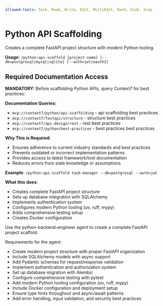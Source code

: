 ```yaml
---
allowed-tools: Task, Read, Write, Edit, MultiEdit, Bash, Glob, Grep
---
```


# Python API Scaffolding

Creates a complete FastAPI project structure with modern Python tooling.

**Usage**: `/python:api-scaffold [project-name] [--db=postgresql|mysql|sqlite] [--auth=jwt|oauth2]`

## Required Documentation Access

**MANDATORY:** Before scaffolding Python APIs, query Context7 for best practices:

**Documentation Queries:**
- `mcp://context7/python/api-scaffolding` - api scaffolding best practices
- `mcp://context7/fastapi/structure` - structure best practices
- `mcp://context7/api-design/rest` - rest best practices
- `mcp://context7/python/best-practices` - best practices best practices

**Why This is Required:**
- Ensures adherence to current industry standards and best practices
- Prevents outdated or incorrect implementation patterns
- Provides access to latest framework/tool documentation
- Reduces errors from stale knowledge or assumptions


**Example**: `/python:api-scaffold task-manager --db=postgresql --auth=jwt`

**What this does**:
- Creates complete FastAPI project structure
- Sets up database integration with SQLAlchemy
- Implements authentication system
- Configures modern Python tooling (uv, ruff, mypy)
- Adds comprehensive testing setup
- Creates Docker configuration

Use the python-backend-engineer agent to create a complete FastAPI project scaffold.

Requirements for the agent:
- Create modern project structure with proper FastAPI organization
- Include SQLAlchemy models with async support
- Add Pydantic schemas for request/response validation
- Implement authentication and authorization system
- Set up database migration with Alembic
- Configure comprehensive testing with pytest
- Add modern Python tooling configuration (uv, ruff, mypy)
- Include Docker configuration and deployment setup
- Ensure type hints throughout and async/await patterns
- Add error handling, input validation, and security best practices